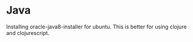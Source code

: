 # Java

Installing oracle-java8-installer for ubuntu. This is better for using clojure and clojurescript.

